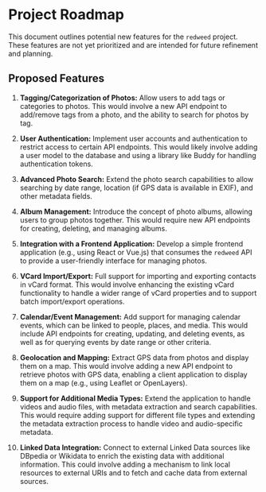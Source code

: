 # Project Roadmap

This document outlines potential new features for the `redweed` project. These features are not yet prioritized and are intended for future refinement and planning.

## Proposed Features

1.  **Tagging/Categorization of Photos:** Allow users to add tags or categories to photos. This would involve a new API endpoint to add/remove tags from a photo, and the ability to search for photos by tag.

2.  **User Authentication:** Implement user accounts and authentication to restrict access to certain API endpoints. This would likely involve adding a user model to the database and using a library like Buddy for handling authentication tokens.

3.  **Advanced Photo Search:** Extend the photo search capabilities to allow searching by date range, location (if GPS data is available in EXIF), and other metadata fields.

4.  **Album Management:** Introduce the concept of photo albums, allowing users to group photos together. This would require new API endpoints for creating, deleting, and managing albums.

5.  **Integration with a Frontend Application:** Develop a simple frontend application (e.g., using React or Vue.js) that consumes the `redweed` API to provide a user-friendly interface for managing photos.

6.  **VCard Import/Export:** Full support for importing and exporting contacts in vCard format. This would involve enhancing the existing vCard functionality to handle a wider range of vCard properties and to support batch import/export operations.

7.  **Calendar/Event Management:** Add support for managing calendar events, which can be linked to people, places, and media. This would include API endpoints for creating, updating, and deleting events, as well as for querying events by date range or other criteria.

8.  **Geolocation and Mapping:** Extract GPS data from photos and display them on a map. This would involve adding a new API endpoint to retrieve photos with GPS data, enabling a client application to display them on a map (e.g., using Leaflet or OpenLayers).

9.  **Support for Additional Media Types:** Extend the application to handle videos and audio files, with metadata extraction and search capabilities. This would require adding support for different file types and extending the metadata extraction process to handle video and audio-specific metadata.

10. **Linked Data Integration:** Connect to external Linked Data sources like DBpedia or Wikidata to enrich the existing data with additional information. This could involve adding a mechanism to link local resources to external URIs and to fetch and cache data from external sources.
